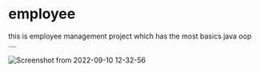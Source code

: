 # employee
this is employee management project which has the most basics java oop
....





![Screenshot from 2022-09-10 12-32-56](https://user-images.githubusercontent.com/72602749/189479500-ce827786-f75a-4a25-a6bb-2a3e61683b50.png)
